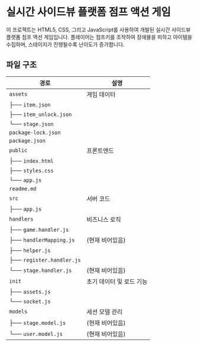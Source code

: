 # 실시간 사이드뷰 플랫폼 점프 액션 게임

이 프로젝트는 HTML5, CSS, 그리고 JavaScript를 사용하여 개발된 실시간 사이드뷰 플랫폼 점프 액션 게임입니다. 플레이어는 점프키를 조작하여 장애물을 피하고 아이템을 수집하며, 스테이지가 진행될수록 난이도가 증가합니다.

## 파일 구조

| 경로                  | 설명                           |
|-----------------------|--------------------------------|
| `assets`              | 게임 데이터                    |
| ├── `item.json`       |                                |
| ├── `item_unlock.json`|                                |
| └── `stage.json`      |                                |
| `package-lock.json`   |                                |
| `package.json`        |                                |
| `public`              | 프론트엔드                     |
| ├── `index.html`      |                                |
| ├── `styles.css`      |                                |
| └── `app.js`          |                                |
| `readme.md`           |                                |
| `src`                 | 서버 코드                      |
| ├── `app.js`          |                                |
| `handlers`            | 비즈니스 로직                  |
| ├── `game.handler.js` |                                |
| ├── `handlerMapping.js` | (현재 비어있음)             |
| ├── `helper.js`       |                                |
| ├── `register.handler.js` |                          |
| └── `stage.handler.js` | (현재 비어있음)               |
| `init`                | 초기 데이터 및 로드 기능       |
| ├── `assets.js`       |                                |
| └── `socket.js`       |                                |
| `models`              | 세션 모델 관리                |
| ├── `stage.model.js`  | (현재 비어있음)                |
| └── `user.model.js`   | (현재 비어있음)                |
